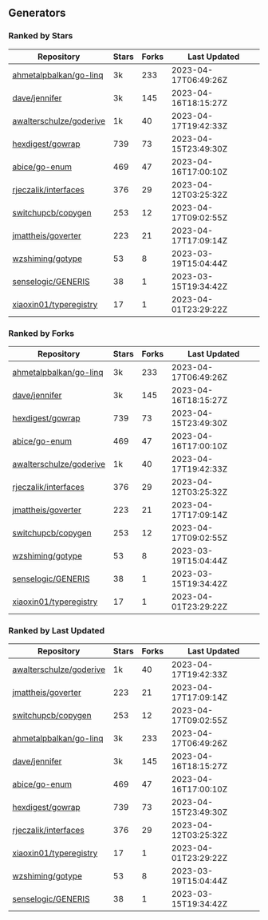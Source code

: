 ## Generators

### Ranked by Stars

| Repository | Stars | Forks | Last Updated |
|------------|-------|-------|--------------|
| [ahmetalpbalkan/go-linq](https://github.com/ahmetalpbalkan/go-linq) | 3k | 233 | 2023-04-17T06:49:26Z |
| [dave/jennifer](https://github.com/dave/jennifer) | 3k | 145 | 2023-04-16T18:15:27Z |
| [awalterschulze/goderive](https://github.com/awalterschulze/goderive) | 1k | 40 | 2023-04-17T19:42:33Z |
| [hexdigest/gowrap](https://github.com/hexdigest/gowrap) | 739 | 73 | 2023-04-15T23:49:30Z |
| [abice/go-enum](https://github.com/abice/go-enum) | 469 | 47 | 2023-04-16T17:00:10Z |
| [rjeczalik/interfaces](https://github.com/rjeczalik/interfaces) | 376 | 29 | 2023-04-12T03:25:32Z |
| [switchupcb/copygen](https://github.com/switchupcb/copygen) | 253 | 12 | 2023-04-17T09:02:55Z |
| [jmattheis/goverter](https://github.com/jmattheis/goverter) | 223 | 21 | 2023-04-17T17:09:14Z |
| [wzshiming/gotype](https://github.com/wzshiming/gotype) | 53 | 8 | 2023-03-19T15:04:44Z |
| [senselogic/GENERIS](https://github.com/senselogic/GENERIS) | 38 | 1 | 2023-03-15T19:34:42Z |
| [xiaoxin01/typeregistry](https://github.com/xiaoxin01/typeregistry) | 17 | 1 | 2023-04-01T23:29:22Z |

### Ranked by Forks

| Repository | Stars | Forks | Last Updated |
|------------|-------|-------|--------------|
| [ahmetalpbalkan/go-linq](https://github.com/ahmetalpbalkan/go-linq) | 3k | 233 | 2023-04-17T06:49:26Z |
| [dave/jennifer](https://github.com/dave/jennifer) | 3k | 145 | 2023-04-16T18:15:27Z |
| [hexdigest/gowrap](https://github.com/hexdigest/gowrap) | 739 | 73 | 2023-04-15T23:49:30Z |
| [abice/go-enum](https://github.com/abice/go-enum) | 469 | 47 | 2023-04-16T17:00:10Z |
| [awalterschulze/goderive](https://github.com/awalterschulze/goderive) | 1k | 40 | 2023-04-17T19:42:33Z |
| [rjeczalik/interfaces](https://github.com/rjeczalik/interfaces) | 376 | 29 | 2023-04-12T03:25:32Z |
| [jmattheis/goverter](https://github.com/jmattheis/goverter) | 223 | 21 | 2023-04-17T17:09:14Z |
| [switchupcb/copygen](https://github.com/switchupcb/copygen) | 253 | 12 | 2023-04-17T09:02:55Z |
| [wzshiming/gotype](https://github.com/wzshiming/gotype) | 53 | 8 | 2023-03-19T15:04:44Z |
| [senselogic/GENERIS](https://github.com/senselogic/GENERIS) | 38 | 1 | 2023-03-15T19:34:42Z |
| [xiaoxin01/typeregistry](https://github.com/xiaoxin01/typeregistry) | 17 | 1 | 2023-04-01T23:29:22Z |

### Ranked by Last Updated

| Repository | Stars | Forks | Last Updated |
|------------|-------|-------|--------------|
| [awalterschulze/goderive](https://github.com/awalterschulze/goderive) | 1k | 40 | 2023-04-17T19:42:33Z |
| [jmattheis/goverter](https://github.com/jmattheis/goverter) | 223 | 21 | 2023-04-17T17:09:14Z |
| [switchupcb/copygen](https://github.com/switchupcb/copygen) | 253 | 12 | 2023-04-17T09:02:55Z |
| [ahmetalpbalkan/go-linq](https://github.com/ahmetalpbalkan/go-linq) | 3k | 233 | 2023-04-17T06:49:26Z |
| [dave/jennifer](https://github.com/dave/jennifer) | 3k | 145 | 2023-04-16T18:15:27Z |
| [abice/go-enum](https://github.com/abice/go-enum) | 469 | 47 | 2023-04-16T17:00:10Z |
| [hexdigest/gowrap](https://github.com/hexdigest/gowrap) | 739 | 73 | 2023-04-15T23:49:30Z |
| [rjeczalik/interfaces](https://github.com/rjeczalik/interfaces) | 376 | 29 | 2023-04-12T03:25:32Z |
| [xiaoxin01/typeregistry](https://github.com/xiaoxin01/typeregistry) | 17 | 1 | 2023-04-01T23:29:22Z |
| [wzshiming/gotype](https://github.com/wzshiming/gotype) | 53 | 8 | 2023-03-19T15:04:44Z |
| [senselogic/GENERIS](https://github.com/senselogic/GENERIS) | 38 | 1 | 2023-03-15T19:34:42Z |

